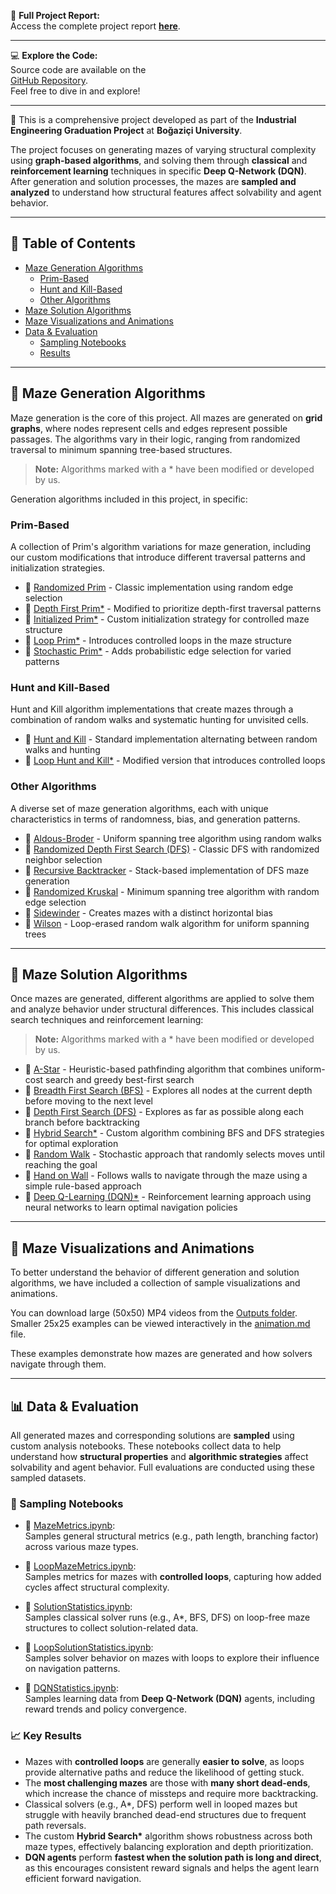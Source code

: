 📄 **Full Project Report:**  
Access the complete project report **[here](#)**.  

---

💻 **Explore the Code:**  
Source code are available on the  
[GitHub Repository](https://github.com/lmfaraday/Maze-Generation-Algorithms-Using-Graph-Theory).  
Feel free to dive in and explore!

---

📌 This is a comprehensive project developed as part of the **Industrial Engineering Graduation Project** at **Boğaziçi University**.

The project focuses on generating mazes of varying structural complexity using **graph-based algorithms**, and solving them through **classical** and **reinforcement learning** techniques in specific **Deep Q-Network (DQN)**. After generation and solution processes, the mazes are **sampled and analyzed** to understand how structural features affect solvability and agent behavior.

---

## 📂 Table of Contents

- [Maze Generation Algorithms](#-maze-generation-algorithms)  
  - [Prim-Based](#prim-based)  
  - [Hunt and Kill-Based](#hunt-and-kill-based)  
  - [Other Algorithms](#other-algorithms)  
- [Maze Solution Algorithms](#-maze-solution-algorithms)  
- [Maze Visualizations and Animations](#-maze-visualizations-and-animations)  
- [Data & Evaluation](#-data--evaluation)  
  - [Sampling Notebooks](#-sampling-notebooks)  
  - [Results](#-results)

---

## 🧩 Maze Generation Algorithms

Maze generation is the core of this project. All mazes are generated on **grid graphs**, where nodes represent cells and edges represent possible passages. The algorithms vary in their logic, ranging from randomized traversal to minimum spanning tree-based structures.

> **Note:** Algorithms marked with a * have been modified or developed by us.

Generation algorithms included in this project, in specific:
### Prim-Based
A collection of Prim's algorithm variations for maze generation, including our custom modifications that introduce different traversal patterns and initialization strategies.

- 🔗 [Randomized Prim](https://github.com/lmfaraday/Maze-Generation-Algorithms-Using-Graph-Theory/blob/main/MazeGenerationAlgorithms/RandomizedPrim.py) - Classic implementation using random edge selection
- 🔗 [Depth First Prim*](https://github.com/lmfaraday/Maze-Generation-Algorithms-Using-Graph-Theory/blob/main/MazeGenerationAlgorithms/DepthFirstPrim.py) - Modified to prioritize depth-first traversal patterns
- 🔗 [Initialized Prim*](https://github.com/lmfaraday/Maze-Generation-Algorithms-Using-Graph-Theory/blob/main/MazeGenerationAlgorithms/InitializedPrim.py) - Custom initialization strategy for controlled maze structure
- 🔗 [Loop Prim*](https://github.com/lmfaraday/Maze-Generation-Algorithms-Using-Graph-Theory/blob/main/MazeGenerationAlgorithms/LoopPrim.py) - Introduces controlled loops in the maze structure
- 🔗 [Stochastic Prim*](https://github.com/lmfaraday/Maze-Generation-Algorithms-Using-Graph-Theory/blob/main/MazeGenerationAlgorithms/StochasticPrim.py) - Adds probabilistic edge selection for varied patterns

### Hunt and Kill-Based
Hunt and Kill algorithm implementations that create mazes through a combination of random walks and systematic hunting for unvisited cells.

- 🔗 [Hunt and Kill](https://github.com/lmfaraday/Maze-Generation-Algorithms-Using-Graph-Theory/blob/main/MazeGenerationAlgorithms/HuntAndKill.py) - Standard implementation alternating between random walks and hunting
- 🔗 [Loop Hunt and Kill*](https://github.com/lmfaraday/Maze-Generation-Algorithms-Using-Graph-Theory/blob/main/MazeGenerationAlgorithms/LoopHuntAndKill.py) - Modified version that introduces controlled loops

### Other Algorithms
A diverse set of maze generation algorithms, each with unique characteristics in terms of randomness, bias, and generation patterns.

- 🔗 [Aldous-Broder](https://github.com/lmfaraday/Maze-Generation-Algorithms-Using-Graph-Theory/blob/main/MazeGenerationAlgorithms/AldousBroder.py) - Uniform spanning tree algorithm using random walks
- 🔗 [Randomized Depth First Search (DFS)](https://github.com/lmfaraday/Maze-Generation-Algorithms-Using-Graph-Theory/blob/main/MazeGenerationAlgorithms/DFS.py) - Classic DFS with randomized neighbor selection
- 🔗 [Recursive Backtracker](https://github.com/lmfaraday/Maze-Generation-Algorithms-Using-Graph-Theory/blob/main/MazeGenerationAlgorithms/RecursiveBacktracker.py) - Stack-based implementation of DFS maze generation
- 🔗 [Randomized Kruskal](https://github.com/lmfaraday/Maze-Generation-Algorithms-Using-Graph-Theory/blob/main/MazeGenerationAlgorithms/RandomizedKruskal.py) - Minimum spanning tree algorithm with random edge selection
- 🔗 [Sidewinder](https://github.com/lmfaraday/Maze-Generation-Algorithms-Using-Graph-Theory/blob/main/MazeGenerationAlgorithms/Sidewinder.py) - Creates mazes with a distinct horizontal bias
- 🔗 [Wilson](https://github.com/lmfaraday/Maze-Generation-Algorithms-Using-Graph-Theory/blob/main/MazeGenerationAlgorithms/Wilson.py) - Loop-erased random walk algorithm for uniform spanning trees

---

## 🎯 Maze Solution Algorithms

Once mazes are generated, different algorithms are applied to solve them and analyze behavior under structural differences. This includes classical search techniques and reinforcement learning:

> **Note:** Algorithms marked with a * have been modified or developed by us.

- 🔗 [A-Star](https://github.com/lmfaraday/Maze-Generation-Algorithms-Using-Graph-Theory/blob/main/MazeSolutionAlgorithms/AStar.py) - Heuristic-based pathfinding algorithm that combines uniform-cost search and greedy best-first search
- 🔗 [Breadth First Search (BFS)](https://github.com/lmfaraday/Maze-Generation-Algorithms-Using-Graph-Theory/blob/main/MazeSolutionAlgorithms/BreadthFirstSearch.py) - Explores all nodes at the current depth before moving to the next level
- 🔗 [Depth First Search (DFS)](https://github.com/lmfaraday/Maze-Generation-Algorithms-Using-Graph-Theory/blob/main/MazeSolutionAlgorithms/DepthFirstSearch.py) - Explores as far as possible along each branch before backtracking
- 🔗 [Hybrid Search*](https://github.com/lmfaraday/Maze-Generation-Algorithms-Using-Graph-Theory/blob/main/MazeSolutionAlgorithms/HybridSearch.py) - Custom algorithm combining BFS and DFS strategies for optimal exploration
- 🔗 [Random Walk](https://github.com/lmfaraday/Maze-Generation-Algorithms-Using-Graph-Theory/blob/main/MazeSolutionAlgorithms/RandomWalk.py) - Stochastic approach that randomly selects moves until reaching the goal
- 🔗 [Hand on Wall](https://github.com/lmfaraday/Maze-Generation-Algorithms-Using-Graph-Theory/blob/main/MazeSolutionAlgorithms/HandOnWall.py) - Follows walls to navigate through the maze using a simple rule-based approach
- 🔗 [Deep Q-Learning (DQN)*](https://github.com/lmfaraday/Maze-Generation-Algorithms-Using-Graph-Theory/blob/main/MazeSolutionAlgorithms/DeepQNetwork.ipynb) - Reinforcement learning approach using neural networks to learn optimal navigation policies

---

## 🎨 Maze Visualizations and Animations

To better understand the behavior of different generation and solution algorithms, we have included a collection of sample visualizations and animations.

You can download large (50x50) MP4 videos from the [Outputs folder](https://github.com/lmfaraday/Maze-Generation-Algorithms-Using-Graph-Theory/tree/main/MazeAnimations/Outputs). Smaller 25x25 examples can be viewed interactively in the [animation.md](MazeAnimations/animation.md) file.

These examples demonstrate how mazes are generated and how solvers navigate through them.

---


## 📊 Data & Evaluation

All generated mazes and corresponding solutions are **sampled** using custom analysis notebooks. These notebooks collect data to help understand how **structural properties** and **algorithmic strategies** affect solvability and agent behavior. Full evaluations are conducted using these sampled datasets.

### 📁 Sampling Notebooks

- 📘 [MazeMetrics.ipynb](https://github.com/lmfaraday/Maze-Generation-Algorithms-Using-Graph-Theory/blob/main/Statistics/MazeMetrics.ipynb):  
  Samples general structural metrics (e.g., path length, branching factor) across various maze types.

- 📘 [LoopMazeMetrics.ipynb](https://github.com/lmfaraday/Maze-Generation-Algorithms-Using-Graph-Theory/blob/main/Statistics/LoopMazeMetrics.ipynb):  
  Samples metrics for mazes with **controlled loops**, capturing how added cycles affect structural complexity.

- 📘 [SolutionStatistics.ipynb](https://github.com/lmfaraday/Maze-Generation-Algorithms-Using-Graph-Theory/blob/main/Statistics/SolutionStatistics.ipynb):  
  Samples classical solver runs (e.g., A*, BFS, DFS) on loop-free maze structures to collect solution-related data.

- 📘 [LoopSolutionStatistics.ipynb](https://github.com/lmfaraday/Maze-Generation-Algorithms-Using-Graph-Theory/blob/main/Statistics/LoopSolutionStatistics.ipynb):  
  Samples solver behavior on mazes with loops to explore their influence on navigation patterns.

- 🤖 [DQNStatistics.ipynb](https://github.com/lmfaraday/Maze-Generation-Algorithms-Using-Graph-Theory/blob/main/Statistics/DQNStatistics.ipynb):  
  Samples learning data from **Deep Q-Network (DQN)** agents, including reward trends and policy convergence.

### 📈 Key Results

- Mazes with **controlled loops** are generally **easier to solve**, as loops provide alternative paths and reduce the likelihood of getting stuck.
- The **most challenging mazes** are those with **many short dead-ends**, which increase the chance of missteps and require more backtracking.
- Classical solvers (e.g., A*, DFS) perform well in looped mazes but struggle with heavily branched dead-end structures due to frequent path reversals.
- The custom **Hybrid Search\*** algorithm shows robustness across both maze types, effectively balancing exploration and depth prioritization.
- **DQN agents** perform **fastest when the solution path is long and direct**, as this encourages consistent reward signals and helps the agent learn efficient forward navigation.

